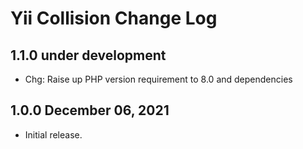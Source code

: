# Yii Collision Change Log

## 1.1.0 under development

- Chg: Raise up PHP version requirement to 8.0 and dependencies

## 1.0.0 December 06, 2021

- Initial release.
